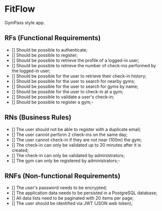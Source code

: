 # FitFlow

GymPass style app.

## RFs (Functional Requirements)

- [] Should be possible to authenticate;
- [] Should be possible to register;
- [] Should be possible to retrieve the profile of a logged-in user;
- [] Should be possible to retrieve the number of check-ins performed by the logged-in user;
- [] Should be possible for the user to retrieve their check-in history;
- [] Should be possible for the user to search for nearby gyms;
- [] Should be possible for the user to search for gyms by name;
- [] Should be possible for the user to check-in at a gym;
- [] Should be possible to validate a user's check-in;
- [] Should be possible to register a gym;-

## RNs (Business Rules)

- [] The user should not be able to register with a duplicate email;
- [] The user cannot perform 2 check-ins on the same day;
- [] The user cannot check-in if they are not near (100m) the gym;
- [] The check-in can only be validated up to 20 minutes after it is created;
- [] The check-in can only be validated by administrators;
- [] The gym can only be registered by administrators;-

## RNFs (Non-functional Requirements)

- [] The user's password needs to be encrypted;
- [] The application data needs to be persisted in a PostgreSQL database;
- [] All data lists need to be paginated with 20 items per page;
- [] The user should be identified via JWT (JSON web token);
